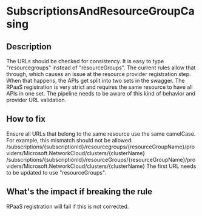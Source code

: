 # SubscriptionsAndResourceGroupCasing

## Description

The URLs should be checked for consistency. It is easy to type "resourcegroups" instead of "resourceGroups". The current rules allow that through, which causes an issue at the resource provider registration step. When that happens, the APIs get split into two sets in the swagger. The RPaaS registration is very strict and requires the same resource to have all APIs in one set. The pipeline needs to be aware of this kind of behavior and provider URL validation.

## How to fix

Ensure all URLs that belong to the same resource use the same camelCase. For example, this mismatch should not be allowed: /subscriptions/{subscriptionId}/resourcegroups/{resourceGroupName}/providers/Microsoft.NetworkCloud/clusters/{clusterName} /subscriptions/{subscriptionId}/resourceGroups/{resourceGroupName}/providers/Microsoft.NetworkCloud/clusters/{clusterName} The first URL needs to be updated to use "resourceGroups".

## What's the impact if breaking the rule

RPaaS registration will fail if this is not corrected.
